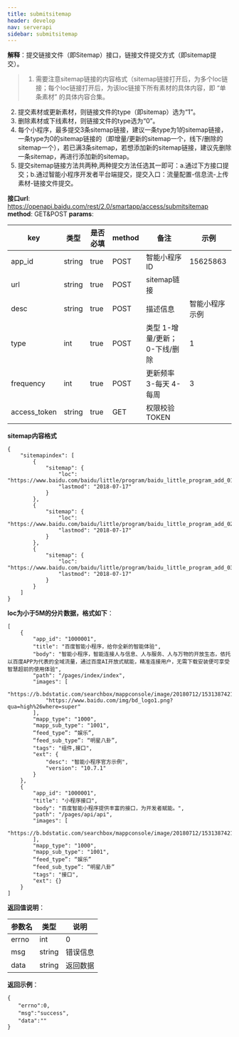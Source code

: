 ```yaml
---
title: submitsitemap
header: develop
nav: serverapi
sidebar: submitsitemap
---
```


 

**解释**：提交链接文件（即Sitemap）接口，链接文件提交方式（即sitemap提交）。

> 1. 需要注意sitemap链接的内容格式（sitemap链接打开后，为多个loc链接；每个loc链接打开后，为该loc链接下所有素材的具体内容，即 “单条素材” 的具体内容合集。
2. 提交素材或更新素材，则链接文件的type（即sitemap）选为“1”。
3. 删除素材或下线素材，则链接文件的type选为“0”。
4. 每个小程序，最多提交3条sitemap链接，建议一条type为1的sitemap链接，一条type为0的sitemap链接的（即增量/更新的sitemap一个，线下/删除的sitemap一个），若已满3条sitemap，若想添加新的sitemap链接，建议先删除一条sitemap，再进行添加新的sitemap。
5. 提交sitemap链接方法共两种,两种提交方法任选其一即可：a.通过下方接口提交；b.通过智能小程序开发者平台端提交，提交入口：流量配置-信息流-上传素材-链接文件提交。

**接口url**: <https://openapi.baidu.com/rest/2.0/smartapp/access/submitsitemap>
**method**: GET&POST
**params**:

| **key**   | **类型** | **是否必填** | **method** | **备注**  | **示例** |
| ------------ | -------- | ------------ | ---------- | ------------------------------ | -------------- |
| app_id | string   | true   | POST | 智能小程序ID | 15625863 |
| url | string   | true   | POST | sitemap链接  | |
| desc   | string   | true   | POST | 描述信息  | 智能小程序示例 |
| type   | int   | true   | POST | 类型 1-增量/更新； 0-下线/删除 | 1  |
| frequency | int   | true   | POST | 更新频率 3-每天 4-每周   | 3  |
| access_token | string   | true   | GET  | 权限校验TOKEN   | ||

**sitemap内容格式**

```
{
    "sitemapindex": [
        {
            "sitemap": {
                "loc": "https://www.baidu.com/baidu/little/program/baidu_little_program_add_01.json",
                "lastmod": "2018-07-17"
            }
        },
        {
            "sitemap": {
                "loc": "https://www.baidu.com/baidu/little/program/baidu_little_program_add_02.json",
                "lastmod": "2018-07-17"
            }
        },
        {
            "sitemap": {
                "loc": "https://www.baidu.com/baidu/little/program/baidu_little_program_add_03.json",
                "lastmod": "2018-07-17"
            }
        }
    ]
}
```
**loc为小于5M的分片数据，格式如下**：
```
[
    {
        "app_id": "1000001",
        "title": "百度智能小程序，给你全新的智能体验",
        "body": "智能小程序，智能连接人与信息、人与服务、人与万物的开放生态，依托以百度APP为代表的全域流量，通过百度AI开放式赋能，精准连接用户，无需下载安装便可享受智慧超前的使用体验",
        "path": "/pages/index/index",
        "images": [
            "https://b.bdstatic.com/searchbox/mappconsole/image/20180712/1531387421302894.png",
            "https://www.baidu.com/img/bd_logo1.png?qua=high%26where=super"
        ],
        "mapp_type": "1000",
        "mapp_sub_type": "1001",
        “feed_type”: “娱乐”,
        “feed_sub_type”: “明星八卦”,
        "tags": "组件,接口",
        "ext": {
            "desc": "智能小程序官方示例",
            "version": "10.7.1"
        }
    },
    {
        "app_id": "1000001",
        "title": "小程序接口",
        "body": "百度智能小程序提供丰富的接口，为开发者赋能。",
        "path": "/pages/api/api",
        "images": [
            "https://b.bdstatic.com/searchbox/mappconsole/image/20180712/1531387421302894.png"
        ],
        "mapp_type": "1000",
        "mapp_sub_type": "1001",
        “feed_type”: “娱乐”
        “feed_sub_type”: “明星八卦”
        "tags": "接口",
        "ext": {}
    }
]
```

**返回值说明**：

| 参数名 | 类型   | 说明  |
| ------ | ------ | -------- |
| errno  | int | 0  |
| msg | string | 错误信息 |
| data   | string | 返回数据 |

**返回示例**：
```
{
　　"errno":0,
　　"msg":"success",
　　"data":""
}
```